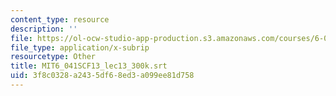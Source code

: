 ```yaml
---
content_type: resource
description: ''
file: https://ol-ocw-studio-app-production.s3.amazonaws.com/courses/6-041sc-probabilistic-systems-analysis-and-applied-probability-fall-2013/3f8c0328a2435df68ed3a099ee81d758_MIT6_041SCF13_lec13_300k.vtt
file_type: application/x-subrip
resourcetype: Other
title: MIT6_041SCF13_lec13_300k.srt
uid: 3f8c0328-a243-5df6-8ed3-a099ee81d758
---
```

